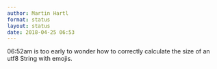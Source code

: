 ```yaml
---
author: Martin Hartl
format: status
layout: status
date: 2018-04-25 06:53
---
```

06:52am is too early to wonder how to correctly calculate the size of an utf8 String with emojis.